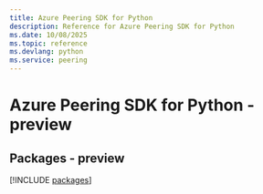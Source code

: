 ```yaml
---
title: Azure Peering SDK for Python
description: Reference for Azure Peering SDK for Python
ms.date: 10/08/2025
ms.topic: reference
ms.devlang: python
ms.service: peering
---
```

# Azure Peering SDK for Python - preview
## Packages - preview
[!INCLUDE [packages](peering-index.md)]